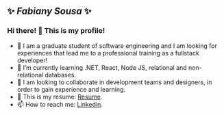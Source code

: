 ## ✨ **_Fabiany Sousa_** ✨

### Hi there! 👋 This is my profile!

- 💬 I am a graduate student of software engineering and I am looking for experiences that lead me to a professional training as a fullstack developer!  
- 🌱 I’m currently learning .NET, React, Node JS, relational and non-relational databases.
- 👯 I am looking to collaborate in development teams and designers, in order to gain experience and learning.
- 📄 This is my resume: [Resume](https://ik.imagekit.io/fabianysousa/Fabiany_s_Resume_EFq5SeTmz.pdf). 
- 📫 How to reach me: [Linkedin](https://www.linkedin.com/in/fabiany-sousa/).
